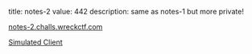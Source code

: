 title: notes-2
value: 442
description: same as notes-1 but more private!

[notes-2.challs.wreckctf.com](https://notes-2.challs.wreckctf.com/)

[Simulated Client](https://admin-bot.wreckctf.com/notes-2)